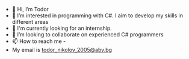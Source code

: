 - 👋 Hi, I’m Todor
- 👀 I’m interested in programming with C#. I aim to develop my skills in different areas 
- 🌱 I'm currently looking for an internship. 
- 💞️ I’m looking to collaborate on experienced C# programmers 
- 📫 How to reach me -
-  My email is todor_nikolov_2005@abv.bg


<!---
Nikolovv23/Nikolovv23 is a ✨ special ✨ repository because its `README.md` (this file) appears on your GitHub profile.
You can click the Preview link to take a look at your changes.
--->
